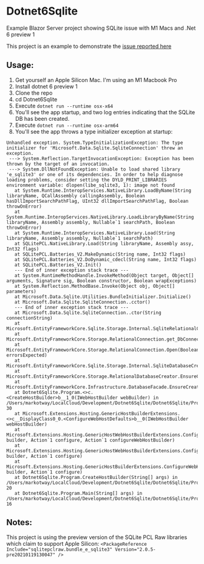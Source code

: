 # Dotnet6Sqlite
Example Blazor Server project showing SQLite issue with M1 Macs and .Net 6 preview 1

This project is an example to demonstrate the [issue reported here](https://github.com/dotnet/efcore/issues/24198)
## Usage: 

1. Get yourself an Apple Silicon Mac. I'm using an M1 Macbook Pro 
2. Install dotnet 6 preview 1
3. Clone the repo
4. cd Dotnet6Sqlite
5. Execute `dotnet run --runtime osx-x64`
6. You'll see the app startup, and two log entries indicating that the SQLite DB has been created.
7. Execute `dotnet run --runtime osx-arm64`
8. You'll see the app throws a type initializer exception at startup:

```
Unhandled exception. System.TypeInitializationException: The type initializer for 'Microsoft.Data.Sqlite.SqliteConnection' threw an exception.
 ---> System.Reflection.TargetInvocationException: Exception has been thrown by the target of an invocation.
 ---> System.DllNotFoundException: Unable to load shared library 'e_sqlite3' or one of its dependencies. In order to help diagnose loading problems, consider setting the DYLD_PRINT_LIBRARIES environment variable: dlopen(libe_sqlite3, 1): image not found
   at System.Runtime.InteropServices.NativeLibrary.LoadByName(String libraryName, QCallAssembly callingAssembly, Boolean hasDllImportSearchPathFlag, UInt32 dllImportSearchPathFlag, Boolean throwOnError)
   at System.Runtime.InteropServices.NativeLibrary.LoadLibraryByName(String libraryName, Assembly assembly, Nullable`1 searchPath, Boolean throwOnError)
   at System.Runtime.InteropServices.NativeLibrary.Load(String libraryName, Assembly assembly, Nullable`1 searchPath)
   at SQLitePCL.NativeLibrary.Load(String libraryName, Assembly assy, Int32 flags)
   at SQLitePCL.Batteries_V2.MakeDynamic(String name, Int32 flags)
   at SQLitePCL.Batteries_V2.DoDynamic_cdecl(String name, Int32 flags)
   at SQLitePCL.Batteries_V2.Init()
   --- End of inner exception stack trace ---
   at System.RuntimeMethodHandle.InvokeMethod(Object target, Object[] arguments, Signature sig, Boolean constructor, Boolean wrapExceptions)
   at System.Reflection.MethodBase.Invoke(Object obj, Object[] parameters)
   at Microsoft.Data.Sqlite.Utilities.BundleInitializer.Initialize()
   at Microsoft.Data.Sqlite.SqliteConnection..cctor()
   --- End of inner exception stack trace ---
   at Microsoft.Data.Sqlite.SqliteConnection..ctor(String connectionString)
   at Microsoft.EntityFrameworkCore.Sqlite.Storage.Internal.SqliteRelationalConnection.CreateDbConnection()
   at Microsoft.EntityFrameworkCore.Storage.RelationalConnection.get_DbConnection()
   at Microsoft.EntityFrameworkCore.Storage.RelationalConnection.Open(Boolean errorsExpected)
   at Microsoft.EntityFrameworkCore.Sqlite.Storage.Internal.SqliteDatabaseCreator.Exists()
   at Microsoft.EntityFrameworkCore.Storage.RelationalDatabaseCreator.EnsureCreated()
   at Microsoft.EntityFrameworkCore.Infrastructure.DatabaseFacade.EnsureCreated()
   at Dotnet6Sqlite.Program.<>c.<CreateHostBuilder>b__1_0(IWebHostBuilder webBuilder) in /Users/markotway/LocalCloud/Development/Dotnet6Sqlite/Dotnet6Sqlite/Program.cs:line 30
   at Microsoft.Extensions.Hosting.GenericHostBuilderExtensions.<>c__DisplayClass0_0.<ConfigureWebHostDefaults>b__0(IWebHostBuilder webHostBuilder)
   at Microsoft.Extensions.Hosting.GenericHostWebHostBuilderExtensions.ConfigureWebHost(IHostBuilder builder, Action`1 configure, Action`1 configureWebHostBuilder)
   at Microsoft.Extensions.Hosting.GenericHostWebHostBuilderExtensions.ConfigureWebHost(IHostBuilder builder, Action`1 configure)
   at Microsoft.Extensions.Hosting.GenericHostBuilderExtensions.ConfigureWebHostDefaults(IHostBuilder builder, Action`1 configure)
   at Dotnet6Sqlite.Program.CreateHostBuilder(String[] args) in /Users/markotway/LocalCloud/Development/Dotnet6Sqlite/Dotnet6Sqlite/Program.cs:line 20
   at Dotnet6Sqlite.Program.Main(String[] args) in /Users/markotway/LocalCloud/Development/Dotnet6Sqlite/Dotnet6Sqlite/Program.cs:line 16
```

## Notes: 
This project is using the preview version of the SQLite PCL Raw libraries which claim to support Apple Silicon:
```<PackageReference Include="sqlitepclraw.bundle_e_sqlite3" Version="2.0.5-pre20210119130047" />```
